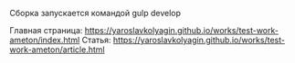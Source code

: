 Сборка запускается командой gulp develop

Главная страница: https://yaroslavkolyagin.github.io/works/test-work-ameton/index.html
Статья: https://yaroslavkolyagin.github.io/works/test-work-ameton/article.html
